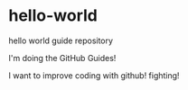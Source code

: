 # hello-world
hello world guide repository

I'm doing the GitHub Guides!

I want to improve coding with github!
fighting!
